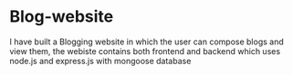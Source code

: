# Blog-website
I have built a Blogging website in which the user can compose blogs and view them, the webiste contains both frontend and backend which uses node.js and express.js
with mongoose database 
